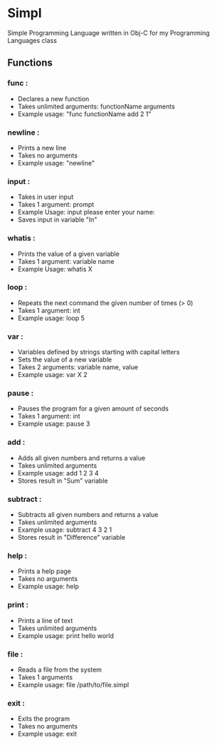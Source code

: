 # Simpl
Simple Programming Language written in Obj-C for my Programming Languages class 

## Functions

### func : 
 * Declares a new function
 * Takes unlimited arguments: functionName arguments
 * Example usage: "func functionName add 2 1"
 
 ### newline : 
 * Prints a new line
 * Takes no arguments
 * Example usage: "newline"
 
 ### input :
 * Takes in user input
 * Takes 1 argument: prompt
 * Example Usage: input please enter your name:
 * Saves input in variable "In"
 
 ### whatis :
 * Prints the value of a given variable
 * Takes 1 argument: variable name
 * Example Usage: whatis X
 
 ### loop :
 * Repeats the next command the given number of times (> 0)
 * Takes 1 argument: int
 * Example usage: loop 5
 
 ### var :
 * Variables defined by strings starting with capital letters
 * Sets the value of a new variable
 * Takes 2 arguments: variable name, value
 * Example usage: var X 2
 
 ### pause :
 * Pauses the program for a given amount of seconds
 * Takes 1 argument: int
 * Example usage: pause 3
 
 ### add :
 * Adds all given numbers and returns a value
 * Takes unlimited arguments
 * Example usage: add 1 2 3 4
 * Stores result in "Sum" variable
 
 ### subtract : 
 * Subtracts all given numbers and returns a value
 * Takes unlimited arguments
 * Example usage: subtract 4 3 2 1
 * Stores result in "Difference" variable
 
 ### help :
 * Prints a help page
 * Takes no arguments
 * Example usage: help
 
 ### print : 
 * Prints a line of text
 * Takes unlimited arguments
 * Example usage: print hello world
 
 ### file :
 * Reads a file from the system
 * Takes 1 arguments
 * Example usage: file /path/to/file.simpl
 
 ### exit : 
 * Exits the program
 * Takes no arguments
 * Example usage: exit
 
 
 
